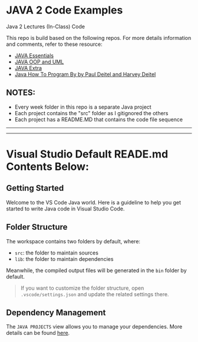 # JAVA 2 Code Examples

Java 2 Lectures (In-Class) Code

This repo is build based on the following repos. For more details information and comments, refer to these resource:
- [JAVA Essentials](https://github.com/anmarjarjees/java-essentials)
- [JAVA OOP and UML](https://github.com/anmarjarjees/java-oop-uml)
- [JAVA Extra](https://github.com/anmarjarjees/java-extra)
- [Java How To Program By by Paul Deitel and Harvey Deitel](https://github.com/anmarjarjees/JavaHowToProgram11e_EarlyObjects)

## NOTES:
- Every week folder in this repo is a separate Java project
- Each project contains the "src" folder as I gitignored the others
- Each project has a README.MD that contains the code file sequence

---
---
# Visual Studio Default READE.md Contents Below:
## Getting Started

Welcome to the VS Code Java world. Here is a guideline to help you get started to write Java code in Visual Studio Code.

## Folder Structure

The workspace contains two folders by default, where:

- `src`: the folder to maintain sources
- `lib`: the folder to maintain dependencies

Meanwhile, the compiled output files will be generated in the `bin` folder by default.

> If you want to customize the folder structure, open `.vscode/settings.json` and update the related settings there.

## Dependency Management

The `JAVA PROJECTS` view allows you to manage your dependencies. More details can be found [here](https://github.com/microsoft/vscode-java-dependency#manage-dependencies).
